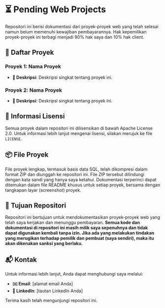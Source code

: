 # ⏳ Pending Web Projects

Repositori ini berisi dokumentasi dari proyek-proyek web yang telah selesai namun belum memenuhi kewajiban pembayarannya. Hak kepemilikan proyek-proyek ini terbagi menjadi 90% hak saya dan 10% hak client.

## 📂 Daftar Proyek

### Proyek 1: Nama Proyek
- **📝 Deskripsi**: Deskripsi singkat tentang proyek ini.

### Proyek 2: Nama Proyek
- **📝 Deskripsi**: Deskripsi singkat tentang proyek ini.

## 📜 Informasi Lisensi

Semua proyek dalam repositori ini dilisensikan di bawah Apache License 2.0. Untuk informasi lebih lanjut mengenai lisensi, silakan merujuk ke file `LICENSE`.

## 📦 File Proyek

File proyek lengkap, termasuk basis data SQL, telah dikompresi dalam format ZIP dan diunggah ke repositori ini. File ZIP tersebut dilindungi dengan kata sandi yang hanya saya ketahui. Dokumentasi terperinci dapat ditemukan dalam file README khusus untuk setiap proyek, bersama dengan tangkapan layar (screenshot) proyek.

## 🎯 Tujuan Repositori

Repositori ini bertujuan untuk mendokumentasikan proyek-proyek web yang telah saya kerjakan dan menunggu pembayaran. **Semua kode dan dokumentasi di repositori ini masih milik saya sepenuhnya dan tidak dapat digunakan kembali tanpa izin. Jika ada yang melakukan tindakan yang merugikan terhadap pemilik dan pembuat (saya sendiri), maka itu akan dikenakan sanksi yang berlaku.**

## 📬 Kontak

Untuk informasi lebih lanjut, Anda dapat menghubungi saya melalui:
- **✉️ Email**: [alamat email Anda]
- **🔗 LinkedIn**: [tautan LinkedIn Anda]

Terima kasih telah mengunjungi repositori ini.
